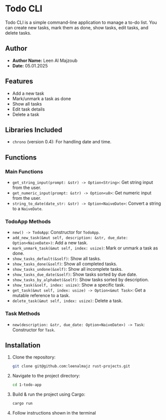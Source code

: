 # Todo CLI

Todo CLI is a simple command-line application to manage a to-do list. You can create new tasks, mark them as done, show tasks, edit tasks, and delete tasks.

## Author

- **Author Name:** Leen Al Majzoub
- **Date:** 05.01.2025

## Features

- Add a new task
- Mark/unmark a task as done
- Show all tasks
- Edit task details
- Delete a task

## Libraries Included

- `chrono` (version 0.4): For handling date and time.

## Functions

### Main Functions

- `get_string_input(prompt: &str) -> Option<String>`: Get string input from the user.
- `get_numeric_input(prompt: &str) -> Option<u8>`: Get numeric input from the user.
- `string_to_date(date_str: &str) -> Option<NaiveDate>`: Convert a string to a `NaiveDate`.

### TodoApp Methods

- `new() -> TodoApp`: Constructor for `TodoApp`.
- `add_new_task(&mut self, description: &str, due_date: Option<NaiveDate>)`: Add a new task.
- `mark_unmark_task(&mut self, index: usize)`: Mark or unmark a task as done.
- `show_tasks_default(&self)`: Show all tasks.
- `show_tasks_done(&self)`: Show all completed tasks.
- `show_tasks_undone(&self)`: Show all incomplete tasks.
- `show_tasks_due_date(&self)`: Show tasks sorted by due date.
- `show_tasks_by_alphabet(&self)`: Show tasks sorted by description.
- `show_task(&self, index: usize)`: Show a specific task.
- `get_task(&mut self, index: usize) -> Option<&mut Task>`: Get a mutable reference to a task.
- `delete_task(&mut self, index: usize)`: Delete a task.

### Task Methods

- `new(description: &str, due_date: Option<NaiveDate>) -> Task`: Constructor for `Task`.

## Installation

1. Clone the repository:
    ```sh
    git clone git@github.com:leenalmajz rust-projects.git
    ```
2. Navigate to the project directory:
    ```sh
    cd 1-todo-app
    ```
3. Build & run the project using Cargo:
    ```sh
    cargo run
    ```
4. Follow instructions shown in the terminal
